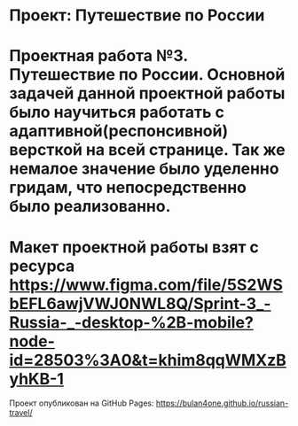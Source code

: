 # Проект: Путешествие по России

Проектная работа №3. Путешествие по России. Основной задачей данной проектной работы было научиться работать с адаптивной(респонсивной) версткой на всей странице.
Так же немалое значение было уделенно гридам, что непосредственно было реализованно.
======================================
Макет проектной работы взят с ресурса https://www.figma.com/file/5S2WSbEFL6awjVWJ0NWL8Q/Sprint-3_-Russia-_-desktop-%2B-mobile?node-id=28503%3A0&t=khim8qqWMXzByhKB-1
=======================================
Проект опубликован на GitHub Pages: https://bulan4one.github.io/russian-travel/
